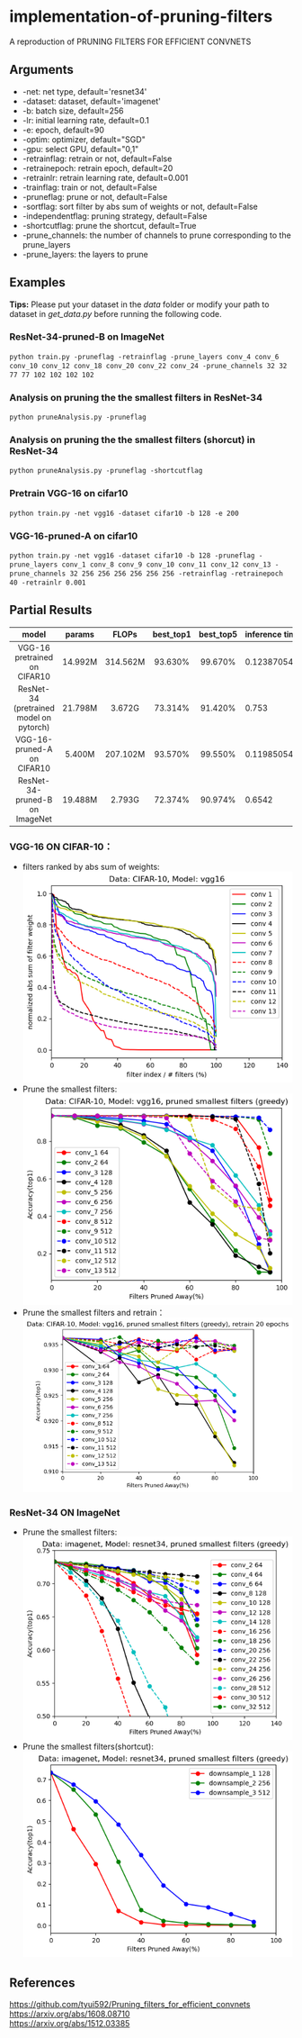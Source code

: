 # implementation-of-pruning-filters
A reproduction of PRUNING FILTERS FOR EFFICIENT CONVNETS
## Arguments  
- -net: net type, default='resnet34'
- -dataset: dataset, default='imagenet'
- -b: batch size, default=256
- -lr: initial learning rate, default=0.1
- -e: epoch, default=90
- -optim: optimizer, default="SGD"
- -gpu: select GPU, default="0,1"
- -retrainflag: retrain or not, default=False
- -retrainepoch: retrain epoch, default=20
- -retrainlr: retrain learning rate, default=0.001
- -trainflag: train or not, default=False
- -pruneflag: prune or not, default=False
- -sortflag: sort filter by abs sum of weights or not, default=False
- -independentflag: pruning strategy, default=False
- -shortcutflag: prune the shortcut, default=True
- -prune_channels: the number of channels to prune corresponding to the prune_layers
- -prune_layers: the layers to prune
## Examples
__Tips:__ Please put your dataset in the _data_ folder or modify your path to dataset in _get_data.py_ before running the following code.  
  
### ResNet-34-pruned-B on ImageNet  
```
python train.py -pruneflag -retrainflag -prune_layers conv_4 conv_6 conv_10 conv_12 conv_18 conv_20 conv_22 conv_24 -prune_channels 32 32 77 77 102 102 102 102
```
### Analysis on pruning the the smallest filters in ResNet-34
```
python pruneAnalysis.py -pruneflag
```

### Analysis on pruning the the smallest filters (shorcut) in ResNet-34
```
python pruneAnalysis.py -pruneflag -shortcutflag
```

### Pretrain VGG-16 on cifar10
```
python train.py -net vgg16 -dataset cifar10 -b 128 -e 200
```

### VGG-16-pruned-A on cifar10
```
python train.py -net vgg16 -dataset cifar10 -b 128 -pruneflag -prune_layers conv_1 conv_8 conv_9 conv_10 conv_11 conv_12 conv_13 -prune_channels 32 256 256 256 256 256 256 -retrainflag -retrainepoch 40 -retrainlr 0.001
```

## Partial Results
model | params | FLOPs | best_top1 | best_top5 | inference time(ms)
:-------------------------:|:-------------------------:|:-------------------------:|:-------------------------:|:-------------------------:|:-------------------------
VGG-16 pretrained on CIFAR10 | 14.992M | 314.562M  | 93.630% | 99.670% | 0.12387054112005236
ResNet-34 (pretrained model on pytorch) | 21.798M | 3.672G  | 73.314% | 91.420% | 0.753
VGG-16-pruned-A on CIFAR10  | 5.400M | 207.102M  | 93.570% | 99.550% | 0.11985054855585098
ResNet-34-pruned-B on ImageNet | 19.488M | 2.793G  | 72.374% | 90.974% | 0.6542
### VGG-16 ON CIFAR-10：
- filters ranked by abs sum of weights:  
![figure1](./graph/filters_ranked.png)
- Prune the smallest filters:  
![figure2](./graph/filters_sens_top1.png)
- Prune the smallest filters and retrain：
![figure3](./graph/retrained_top1.png)
### ResNet-34 ON ImageNet
- Prune the smallest filters:  
![figure4](./graph/imagenet_pruned_top1.png)
- Prune the smallest filters(shortcut):  
![figure5](./graph/shortcut_imagenet_pruned_top1.png)

## References
https://github.com/tyui592/Pruning_filters_for_efficient_convnets  
https://arxiv.org/abs/1608.08710  
https://arxiv.org/abs/1512.03385
